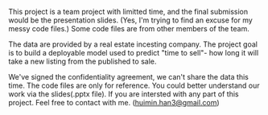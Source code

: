 This project is a team project with limitted time, and the final submission would be the presentation slides. (Yes, I'm trying to find an excuse for my messy code files.) Some code files are from other members of the team.

The data are provided by a real estate incesting company. The project goal is to build a deployable model used to predict "time to sell"- how long it will take a new listing from the published to sale.

We've signed the confidentiality agreement, we can't share the data this time. The code files are only for reference. You could better understand our work via the slides(.pptx file). If you are intersted with any part of this project. Feel free to contact with me. (huimin.han3@gmail.com)

